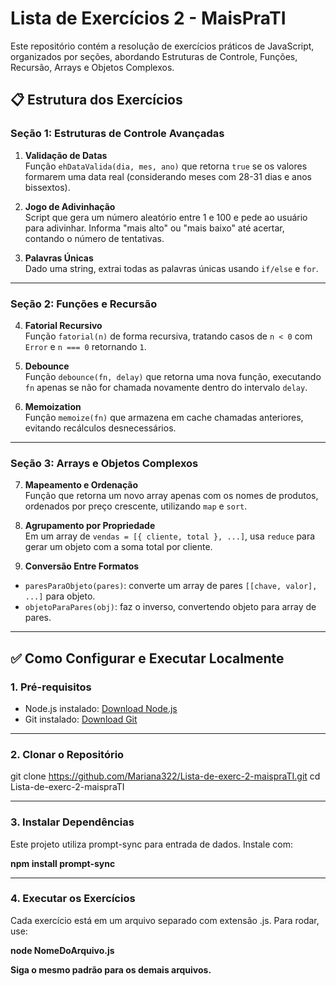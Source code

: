 # Lista de Exercícios 2 - MaisPraTI

Este repositório contém a resolução de exercícios práticos de JavaScript, organizados por seções, abordando Estruturas de Controle, Funções, Recursão, Arrays e Objetos Complexos.

## 📋 Estrutura dos Exercícios

### **Seção 1: Estruturas de Controle Avançadas**

1. **Validação de Datas**  
Função `ehDataValida(dia, mes, ano)` que retorna `true` se os valores formarem uma data real (considerando meses com 28-31 dias e anos bissextos).

2. **Jogo de Adivinhação**  
Script que gera um número aleatório entre 1 e 100 e pede ao usuário para adivinhar. Informa "mais alto" ou "mais baixo" até acertar, contando o número de tentativas.

3. **Palavras Únicas**  
Dado uma string, extrai todas as palavras únicas usando `if/else` e `for`.

---

### **Seção 2: Funções e Recursão**

4. **Fatorial Recursivo**  
Função `fatorial(n)` de forma recursiva, tratando casos de `n < 0` com `Error` e `n === 0` retornando `1`.

5. **Debounce**  
Função `debounce(fn, delay)` que retorna uma nova função, executando `fn` apenas se não for chamada novamente dentro do intervalo `delay`.

6. **Memoization**  
Função `memoize(fn)` que armazena em cache chamadas anteriores, evitando recálculos desnecessários.

---

### **Seção 3: Arrays e Objetos Complexos**

7. **Mapeamento e Ordenação**  
Função que retorna um novo array apenas com os nomes de produtos, ordenados por preço crescente, utilizando `map` e `sort`.

8. **Agrupamento por Propriedade**  
Em um array de `vendas = [{ cliente, total }, ...]`, usa `reduce` para gerar um objeto com a soma total por cliente.

9. **Conversão Entre Formatos**  
- `paresParaObjeto(pares)`: converte um array de pares `[[chave, valor], ...]` para objeto.  
- `objetoParaPares(obj)`: faz o inverso, convertendo objeto para array de pares.

---

## ✅ Como Configurar e Executar Localmente

### 1. Pré-requisitos

- Node.js instalado: [Download Node.js](https://nodejs.org)
- Git instalado: [Download Git](https://git-scm.com)

---

### 2. Clonar o Repositório

git clone https://github.com/Mariana322/Lista-de-exerc-2-maispraTI.git
cd Lista-de-exerc-2-maispraTI

---

### 3. Instalar Dependências
Este projeto utiliza prompt-sync para entrada de dados. Instale com:

**npm install prompt-sync**

---

### 4. Executar os Exercícios
Cada exercício está em um arquivo separado com extensão .js. Para rodar, use:

**node NomeDoArquivo.js**

**Siga o mesmo padrão para os demais arquivos.**
